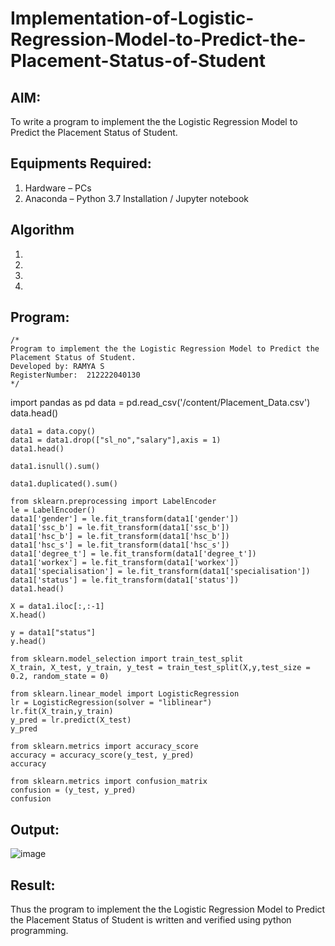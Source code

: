 # Implementation-of-Logistic-Regression-Model-to-Predict-the-Placement-Status-of-Student

## AIM:
To write a program to implement the the Logistic Regression Model to Predict the Placement Status of Student.

## Equipments Required:
1. Hardware – PCs
2. Anaconda – Python 3.7 Installation / Jupyter notebook

## Algorithm
1. 
2. 
3. 
4. 

## Program:
```
/*
Program to implement the the Logistic Regression Model to Predict the Placement Status of Student.
Developed by: RAMYA S
RegisterNumber:  212222040130
*/
```
import pandas as pd
data = pd.read_csv('/content/Placement_Data.csv')
data.head()



```
data1 = data.copy()
data1 = data1.drop(["sl_no","salary"],axis = 1)
data1.head()
```

```
data1.isnull().sum()
```

```
data1.duplicated().sum()
```

```
from sklearn.preprocessing import LabelEncoder
le = LabelEncoder()
data1['gender'] = le.fit_transform(data1['gender'])
data1['ssc_b'] = le.fit_transform(data1['ssc_b'])
data1['hsc_b'] = le.fit_transform(data1['hsc_b'])
data1['hsc_s'] = le.fit_transform(data1['hsc_s'])
data1['degree_t'] = le.fit_transform(data1['degree_t'])
data1['workex'] = le.fit_transform(data1['workex'])
data1['specialisation'] = le.fit_transform(data1['specialisation'])
data1['status'] = le.fit_transform(data1['status'])
data1.head()
```

```
X = data1.iloc[:,:-1]
X.head()
```

```
y = data1["status"]
y.head()
```

```
from sklearn.model_selection import train_test_split
X_train, X_test, y_train, y_test = train_test_split(X,y,test_size = 0.2, random_state = 0)

from sklearn.linear_model import LogisticRegression
lr = LogisticRegression(solver = "liblinear")
lr.fit(X_train,y_train)
y_pred = lr.predict(X_test)
y_pred
```

```
from sklearn.metrics import accuracy_score
accuracy = accuracy_score(y_test, y_pred)
accuracy
```

```
from sklearn.metrics import confusion_matrix
confusion = (y_test, y_pred)
confusion
```














## Output:
![image](https://github.com/user-attachments/assets/8d539355-17f5-4585-b341-c6ec13e35fe7)




## Result:
Thus the program to implement the the Logistic Regression Model to Predict the Placement Status of Student is written and verified using python programming.
